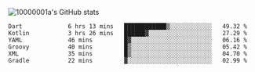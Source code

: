 ![10000001a's GitHub stats](https://github-readme-stats.vercel.app/api?username=10000001a&show_icons=true&theme=onedark&count_private=true)

<!-- [![Top Langs](https://github-readme-stats.vercel.app/api/top-langs/?username=10000001a&layout=compact&theme=onedark&langs_count=5)](https://github.com/anuraghazra/github-readme-stats) -->
<!--
**10000001a/10000001a** is a ✨ _special_ ✨ repository because its `README.md` (this file) appears on your GitHub profile.

Here are some ideas to get you started:

- 🔭 I’m currently working on ...
- 🌱 I’m currently learning ...
- 👯 I’m looking to collaborate on ...
- 🤔 I’m looking for help with ...
- 💬 Ask me about ...
- 📫 How to reach me: ...
- 😄 Pronouns: ...
- ⚡ Fun fact: ...
-->

<!--START_SECTION:waka-->

```text
Dart             6 hrs 13 mins   ████████████▒░░░░░░░░░░░░   49.32 %
Kotlin           3 hrs 26 mins   ██████▓░░░░░░░░░░░░░░░░░░   27.29 %
YAML             46 mins         █▓░░░░░░░░░░░░░░░░░░░░░░░   06.16 %
Groovy           40 mins         █▒░░░░░░░░░░░░░░░░░░░░░░░   05.42 %
XML              35 mins         █▒░░░░░░░░░░░░░░░░░░░░░░░   04.70 %
Gradle           22 mins         ▓░░░░░░░░░░░░░░░░░░░░░░░░   02.99 %
```

<!--END_SECTION:waka-->
